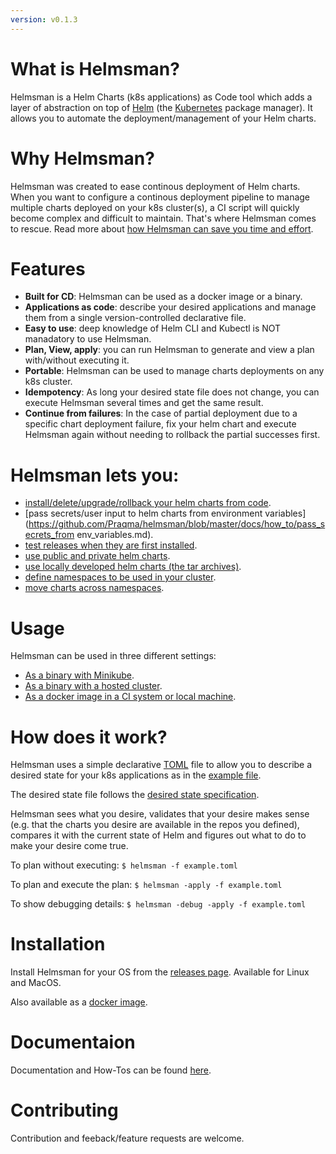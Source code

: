 ```yaml
---
version: v0.1.3
---
```


# What is Helmsman?

Helmsman is a Helm Charts (k8s applications) as Code tool which adds a layer of abstraction on top of [Helm](https://helm.sh) (the [Kubernetes](https://kubernetes.io/) package manager). It allows you to automate the deployment/management of your Helm charts.

# Why Helmsman?

Helmsman was created to ease continous deployment of Helm charts. When you want to configure a continous deployment pipeline to manage multiple charts deployed on your k8s cluster(s), a CI script will quickly become complex and difficult to maintain. That's where Helmsman comes to rescue. Read more about [how Helmsman can save you time and effort](https://github.com/Praqma/helmsman/blob/master/docs/why_helmsman.md).  


# Features

- **Built for CD**: Helmsman can be used as a docker image or a binary. 
- **Applications as code**: describe your desired applications and manage them from a single version-controlled declarative file.
- **Easy to use**: deep knowledge of Helm CLI and Kubectl is NOT manadatory to use Helmsman. 
- **Plan, View, apply**: you can run Helmsman to generate and view a plan with/without executing it. 
- **Portable**: Helmsman can be used to manage charts deployments on any k8s cluster.
- **Idempotency**: As long your desired state file does not change, you can execute Helmsman several times and get the same result. 
- **Continue from failures**: In the case of partial deployment due to a specific chart deployment failure, fix your helm chart and execute Helmsman again without needing to rollback the partial successes first.

# Helmsman lets you:

- [install/delete/upgrade/rollback your helm charts from code](https://github.com/Praqma/helmsman/blob/master/docs/how_to/manipulate_apps.md).
- [pass secrets/user input to helm charts from environment variables](https://github.com/Praqma/helmsman/blob/master/docs/how_to/pass_secrets_from env_variables.md).
- [test releases when they are first installed](https://github.com/Praqma/helmsman/blob/master/docs/how_to/test_charts.md).
- [use public and private helm charts](https://github.com/Praqma/helmsman/blob/master/docs/how_to/use_private_helm_charts.md).
- [use locally developed helm charts (the tar archives)](https://github.com/Praqma/helmsman/blob/master/docs/how_to/use_local_charts.md).
- [define namespaces to be used in your cluster](https://github.com/Praqma/helmsman/blob/master/docs/how_to/define_namespaces.md).
- [move charts across namespaces](https://github.com/Praqma/helmsman/blob/master/docs/how_to/move_charts_across_namespaces.md).


# Usage 

Helmsman can be used in three different settings:

- [As a binary with Minikube](https://github.com/Praqma/helmsman/blob/master/docs/how_to/run_helmsman_with_minikube.md).
- [As a binary with a hosted cluster](https://github.com/Praqma/helmsman/blob/master/docs/how_to/run_helmsman_with_hosted_cluster.md).
- [As a docker image in a CI system or local machine](https://github.com/Praqma/helmsman/blob/master/docs/how_to/run_helmsman_in_ci.md).


# How does it work?

Helmsman uses a simple declarative [TOML](https://github.com/toml-lang/toml) file to allow you to describe a desired state for your k8s applications as in the [example file](https://github.com/Praqma/helmsman/blob/master/example.toml).

The desired state file follows the [desired state specification](https://github.com/Praqma/helmsman/blob/master/docs/desired_state_specification.md).

Helmsman sees what you desire, validates that your desire makes sense (e.g. that the charts you desire are available in the repos you defined), compares it with the current state of Helm and figures out what to do to make your desire come true. 

To plan without executing:
``` $ helmsman -f example.toml ```

To plan and execute the plan:
``` $ helmsman -apply -f example.toml ```

To show debugging details:
``` $ helmsman -debug -apply -f example.toml ```


# Installation 

Install Helmsman for your OS from the [releases page](https://github.com/Praqma/Helmsman/releases). Available for Linux and MacOS.

Also available as a [docker image](https://hub.docker.com/r/praqma/helmsman/).

# Documentaion

Documentation and How-Tos can be found [here](https://github.com/Praqma/helmsman/blob/master/docs/).

# Contributing

Contribution and feeback/feature requests are welcome. 